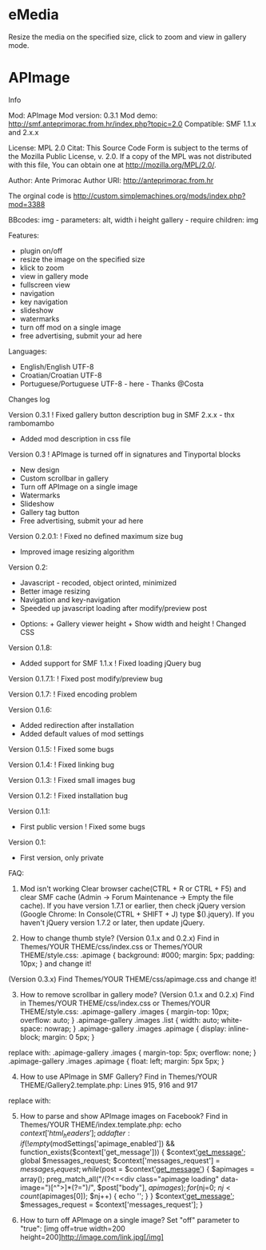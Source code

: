 eMedia
======

Resize the media on the specified size, click to zoom and view in gallery mode.

APImage
======

Info

Mod: APImage
Mod version: 0.3.1
Mod demo: http://smf.anteprimorac.from.hr/index.php?topic=2.0
Compatible: SMF 1.1.x and 2.x.x

License: MPL 2.0
Citat:
This Source Code Form is subject to the terms of the Mozilla Public License, v. 2.0.
If a copy of the MPL was not distributed with this file,
You can obtain one at http://mozilla.org/MPL/2.0/.

Author: Ante Primorac
Author URI: http://anteprimorac.from.hr

The orginal code is http://custom.simplemachines.org/mods/index.php?mod=3388

BBcodes:
img - parameters: alt, width i height
gallery - require children: img

Features:
- plugin on/off
- resize the image on the specified size
- klick to zoom
- view in gallery mode
- fullscreen view
- navigation
- key navigation
- slideshow
- watermarks
- turn off mod on a single image
- free advertising, submit your ad here

Languages:
- English/English UTF-8
- Croatian/Croatian UTF-8
- Portuguese/Portuguese UTF-8 - here - Thanks @Costa

Changes log

Version 0.3.1
! Fixed gallery button description bug in SMF 2.x.x - thx rambomambo
+ Added mod description in css file

Version 0.3
! APImage is turned off in signatures and Tinyportal blocks
+ New design
+ Custom scrollbar in gallery
+ Turn off APImage on a single image
+ Watermarks
+ Slideshow
+ Gallery tag button
+ Free advertising, submit your ad here

Version 0.2.0.1:
! Fixed no defined maximum size bug
+ Improved image resizing algorithm

Version 0.2:
+ Javascript - recoded, object orinted, minimized
+ Better image resizing
+ Navigation and key-navigation
+ Speeded up javascript loading after modify/preview post
* Options:
       + Gallery viewer height
       + Show width and height
! Changed CSS

Version 0.1.8:
+ Added support for SMF 1.1.x
! Fixed loading jQuery bug

Version 0.1.7.1:
! Fixed post modify/preview bug

Version 0.1.7:
! Fixed encoding problem

Version 0.1.6:
+ Added redirection after installation
+ Added default values of mod settings

Version 0.1.5:
! Fixed some bugs

Version 0.1.4:
! Fixed linking bug

Version 0.1.3:
! Fixed small images bug

Version 0.1.2:
! Fixed installation bug

Version 0.1.1:
* First public version 
! Fixed some bugs

Version 0.1:
* First version, only private 

FAQ:

1. Mod isn't working
Clear browser cache(CTRL + R or CTRL + F5) and clear SMF cache (Admin -> Forum Maintenance -> Empty the file cache).
If you have version 1.7.1 or earlier, then check jQuery version (Google Chrome: In Console(CTRL + SHIFT + J) type $().jquery). If you haven't jQuery version 1.7.2 or later, then update jQuery.

2. How to change thumb style?
(Version 0.1.x and 0.2.x) Find in Themes/YOUR THEME/css/index.css or Themes/YOUR THEME/style.css:
.apimage {
   background: #000;
   margin: 5px;
   padding: 10px;
}
and change it!

(Version 0.3.x) Find Themes/YOUR THEME/css/apimage.css and change it!

3. How to remove scrollbar in gallery mode?
(Version 0.1.x and 0.2.x)
Find in Themes/YOUR THEME/css/index.css or Themes/YOUR THEME/style.css:
.apimage-gallery .images {
  margin-top: 10px;
	overflow: auto;
}
.apimage-gallery .images .list {
	width: auto;
	white-space: nowrap;
}
.apimage-gallery .images .apimage {
	display: inline-block;
	margin: 0 5px;
}

replace with:
.apimage-gallery .images {
	margin-top: 5px;
	overflow: none;
}
.apimage-gallery .images .apimage {
	float: left;
	margin: 5px 5px;
}

4. How to use APImage in SMF Gallery?
Find in Themes/YOUR THEME/Gallery2.template.php: Lines 915, 916 and 917
			<tr class="windowbg2">
				<td align="center"><img height="' . $context['gallery_pic']['height']  . '" width="' . $context['gallery_pic']['width']  . '" src="' . $modSettings['gallery_url'] . $context['gallery_pic']['filename']  . '" alt="" /></td>
			</tr>

replace with:
			<tr class="windowbg2">
				<td align="center"><div class="apimage loading" data-image="' . $modSettings['gallery_url'] . $context['gallery_pic']['filename']  . '"></div></td>
			</tr>

5. How to parse and show APImage images on Facebook?
Find in Themes/YOUR THEME/index.template.php:
echo $context['html_headers'];
add after:
if(!empty($modSettings['apimage_enabled']) && function_exists($context['get_message'])) {
		$context['get_message'](true);
		global $messages_request;
		$context['messages_request'] = $messages_request;
		while($post = $context['get_message']()) {
			$apimages = array();
			preg_match_all("/(?<=\<div class\=\"apimage loading\" data\-image\=\")[^\">]*(?=\")/", $post["body"], $apimages);
			for($nj=0; $nj < count($apimages[0]); $nj++) {
				echo '<meta property="og:image" content="' . $apimages[0][$nj] . '" />';
			}
		}
		$context['get_message'](true);
		$messages_request = $context['messages_request'];
	}

6. How to turn off APImage on a single image?
Set "off" parameter to "true":
[img off=true width=200 height=200]http://image.com/link.jpg[/img]
